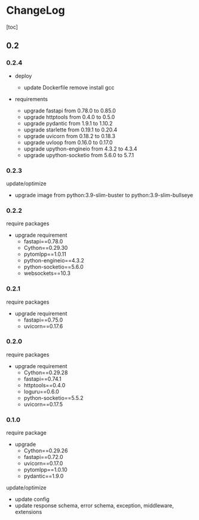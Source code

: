 # ChangeLog

[toc]

## 0.2

### 0.2.4

- deploy
  - update Dockerfile remove install gcc

- requirements
  - upgrade fastapi from 0.78.0 to 0.85.0
  - upgrade httptools from 0.4.0 to 0.5.0
  - upgrade pydantic from 1.9.1 to 1.10.2
  - upgrade starlette from 0.19.1 to 0.20.4
  - upgrade uvicorn from 0.18.2 to 0.18.3
  - upgrade uvloop from 0.16.0 to 0.17.0
  - upgrade upython-engineio from 4.3.2 to 4.3.4
  - upgrade upython-socketio from 5.6.0 to 5.7.1

### 0.2.3

update/optimize

- upgrade image from python:3.9-slim-buster to python:3.9-slim-bullseye

### 0.2.2

require packages

- upgrade requirement
  - fastapi==0.78.0
  - Cython==0.29.30
  - pytomlpp==1.0.11
  - python-engineio==4.3.2
  - python-socketio==5.6.0
  - websockets==10.3

### 0.2.1

require packages

- upgrade requirement
  - fastapi==0.75.0
  - uvicorn==0.17.6

### 0.2.0

require packages

- upgrade requirement
  - Cython==0.29.28
  - fastapi==0.74.1
  - httptools==0.4.0
  - loguru==0.6.0
  - python-socketio==5.5.2
  - uvicorn==0.17.5

### 0.1.0

require package

- upgrade
  - Cython==0.29.26
  - fastapi==0.72.0
  - uvicorn==0.17.0
  - pytomlpp==1.0.10
  - pydantic==1.9.0

update/optimize

- update config
- update response schema, error schema, exception, middleware, extensions
